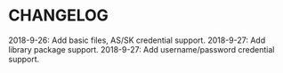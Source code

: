 # CHANGELOG

2018-9-26: Add basic files, AS/SK credential support.
2018-9-27: Add library package support.
2018-9-27: Add username/password credential support.
